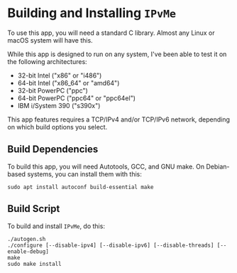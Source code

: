 # Building and Installing `IPvMe`
To use this app, you will need a standard C library.  Almost any Linux or macOS system will have this.

While this app is designed to run on any system, I've been able to test it on the following architectures:
* 32-bit Intel ("x86" or "i486")
* 64-bit Intel ("x86_64" or "amd64")
* 32-bit PowerPC ("ppc")
* 64-bit PowerPC ("ppc64" or "ppc64el")
* IBM i/System 390 ("s390x")

This app features requires a TCP/IPv4 and/or TCP/IPv6 network, depending on which build options you select.

## Build Dependencies
To build this app, you will need Autotools, GCC, and GNU make.  On Debian-based systems, you can install them with this:

```console
sudo apt install autoconf build-essential make
```

## Build Script
To build and install `IPvMe`, do this:

```console
./autogen.sh
./configure [--disable-ipv4] [--disable-ipv6] [--disable-threads] [--enable-debug]
make
sudo make install
```
